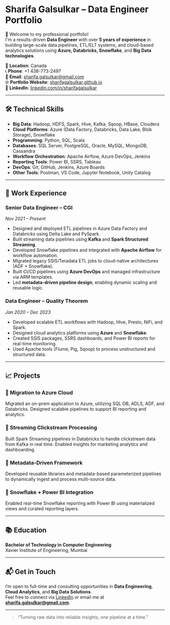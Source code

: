 # Sharifa Galsulkar – Data Engineer Portfolio

🚀 Welcome to my professional portfolio!  
I'm a results-driven **Data Engineer** with over **5 years of experience** in building large-scale data pipelines, ETL/ELT systems, and cloud-based analytics solutions using **Azure, Databricks, Snowflake**, and **Big Data technologies**.

📍 **Location**: Canada  
📞 **Phone**: +1 438-773-2497  
📧 **Email**: sharifa.galsulkar@gmail.com  
🌐 **Portfolio Website**: [sharifagalsulkar.github.io](https://sharifagalsulkar.github.io)  
🔗 **LinkedIn**: [linkedin.com/in/sharifagalsulkar](https://linkedin.com/in/sharifagalsulkar)

---

## 🛠️ Technical Skills

- **Big Data**: Hadoop, HDFS, Spark, Hive, Kafka, Sqoop, HBase, Cloudera
- **Cloud Platforms**: Azure (Data Factory, Databricks, Data Lake, Blob Storage), Snowflake
- **Programming**: Python, SQL, Scala
- **Databases**: SQL Server, PostgreSQL, Oracle, MySQL, MongoDB, Cassandra
- **Workflow Orchestration**: Apache Airflow, Azure DevOps, Jenkins
- **Reporting Tools**: Power BI, SSRS, Tableau
- **DevOps**: Git, GitHub, Jenkins, Azure Boards
- **Other Tools**: Postman, VS Code, Jupyter Notebook, Unity Catalog

---

## 💼 Work Experience

### **Senior Data Engineer – CGI**  
*Nov 2021 – Present*

- Designed and deployed ETL pipelines in Azure Data Factory and Databricks using Delta Lake and PySpark.
- Built streaming data pipelines using **Kafka** and **Spark Structured Streaming**.
- Developed Snowflake pipelines and integrated with **Apache Airflow** for workflow automation.
- Migrated legacy SSIS/Teradata ETL jobs to cloud-native architectures (ADF + Snowflake).
- Built CI/CD pipelines using **Azure DevOps** and managed infrastructure via ARM templates.
- Led **metadata-driven pipeline design**, enabling dynamic scaling and reusable logic.

### **Data Engineer – Quality Theorem**  
*Jan 2020 – Dec 2023*

- Developed scalable ETL workflows with Hadoop, Hive, Presto, NiFi, and Spark.
- Designed cloud analytics platforms using **Azure** and **Snowflake**.
- Created SSIS packages, SSRS dashboards, and Power BI reports for real-time monitoring.
- Used Apache tools (Flume, Pig, Sqoop) to process unstructured and structured data.

---

## 📈 Projects

### 🔹 Migration to Azure Cloud
Migrated an on-prem application to Azure, utilizing SQL DB, ADLS, ADF, and Databricks. Designed scalable pipelines to support BI reporting and analytics.

### 🔹 Streaming Clickstream Processing
Built Spark Streaming pipelines in Databricks to handle clickstream data from Kafka in real time. Enabled insights for marketing analytics and dashboarding.

### 🔹 Metadata-Driven Framework
Developed reusable libraries and metadata-based parameterized pipelines to dynamically ingest and process multi-source data.

### 🔹 Snowflake + Power BI Integration
Enabled real-time Snowflake reporting with Power BI using materialized views and curated reporting layers.

---

## 📚 Education

**Bachelor of Technology in Computer Engineering**  
Xavier Institute of Engineering, Mumbai

---

## 📬 Get in Touch

I’m open to full-time and consulting opportunities in **Data Engineering**, **Cloud Analytics**, and **Big Data Solutions**.  
Feel free to connect via [LinkedIn](https://linkedin.com/in/sharifag25) or email me at **sharifa.galsulkar@gmail.com**.

---

> “Turning raw data into reliable insights, one pipeline at a time.”
